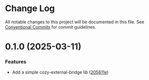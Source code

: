 # Change Log

All notable changes to this project will be documented in this file.
See [Conventional Commits](https://conventionalcommits.org) for commit guidelines.

# 0.1.0 (2025-03-11)

### Features

- Add a simple cozy-external-bridge lib ([205611e](https://github.com/cozy/cozy-libs/commit/205611e676258000615de78455a6990d0425c9ae))
